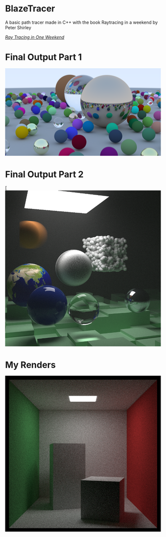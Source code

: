 # BlazeTracer
A basic path tracer made in C++ with the book Raytracing in a weekend by Peter Shirley

[_Ray Tracing in One Weekend_](https://raytracing.github.io/books/RayTracingInOneWeekend.html)

# Final Output Part 1
![Final Output Part-1](./out.png)

# Final Output Part 2
[![Final Output Part-2](./final.png)

# My Renders
![Final Output Part-2](./cornell_box.png)
